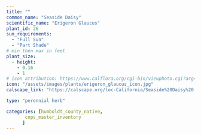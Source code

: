 ```yaml
---
title: ""
common_name: "Seaside Daisy"
scientific_name: "Erigeron Glaucus"
plant_id: 26
sun_requirements:
  - "Full Sun"
  - "Part Shade"
# min then max in feet
plant_size:
  - height: 
    - 0.16
    - 1
# icon attribution: https://www.calflora.org/cgi-bin/viewphoto.cgi?arg=/app/up/io/49/io14909-1.jpg 
icon: "/assets/images/plants/erigeron_glaucus_icon.jpg" 
calscape_link: "https://calscape.org/loc-California/Seaside%20Daisy%20(Erigeron%20glaucus)"

type: "perennial herb"

categories: [humboldt_county_native,
       cnps_master_inventory
      ]
---
```


